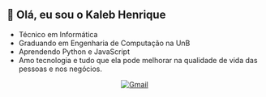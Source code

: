 ## 👋 Olá, eu sou o Kaleb Henrique

- Técnico em Informática
- Graduando em Engenharia de Computação na UnB
- Aprendendo Python e JavaScript
- Amo tecnologia e tudo que ela pode melhorar na qualidade de vida das pessoas e nos negócios.

<div align="center">
  
[![Gmail](https://img.shields.io/twitter/url?label=email&logo=gmail&style=social&url=http%3A%2F%2Fmailto%3Akalebhenriquebr%40gmail.com)](mailto:kalebhenriquebr@gmail.com)
</div>
